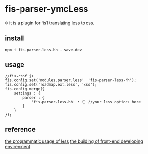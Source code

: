 # fis-parser-ymcLess
🔯 it is a plugin for fis1 translating less to css.

## install
```
npm i fis-parser-less-hh --save-dev
```

## usage
```
//fis-conf.js
fis.config.set('modules.parser.less', 'fis-parser-less-hh');
fis.config.set('roadmap.ext.less', 'css');
fis.config.merge({
	settings : {
		parser : {
			'fis-parser-less-hh' : {} //your less options here
		}
	}
});
```

## reference
[the programmatic usage of less](http://lesscss.org/usage/#programmatic-usage)
[the building of front-end developing envirenment](https://github.com/fouber/blog/issues/2)

